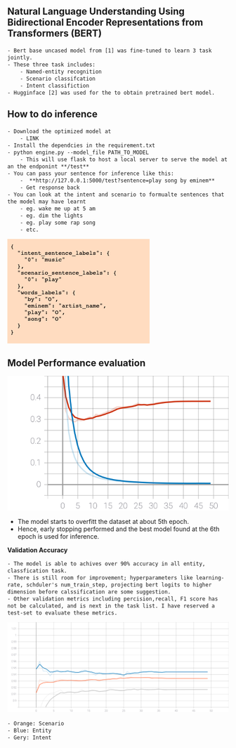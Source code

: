 ## Natural Language Understanding Using Bidirectional Encoder Representations from Transformers (BERT) ## 
    - Bert base uncased model from [1] was fine-tuned to learn 3 task jointly.
    - These three task includes:
        - Named-entity recognition
        - Scenario classifcation
        - Intent classifiction
    - Hugginface [2] was used for the to obtain pretrained bert model.


## How to do inference ##
    - Download the optimized model at
        - LINK
    - Install the dependcies in the requirement.txt
    - python engine.py --model_file PATH_TO_MODEL
        - This will use flask to host a local server to serve the model at an the endponint **/test**
    - You can pass your sentence for inference like this:
        -  **http://127.0.0.1:5000/test?sentence=play song by eminem**
        - Get response back
    - You can look at the intent and scenario to formualte sentences that the model may have learnt
        - eg. wake me up at 5 am
        - eg. dim the lights
        - eg. play some rap song 
        - etc.

![Alt text](./images/inference-example1.png?raw=true "NLU dataset")



## Model Performance evaluation ## 

![Alt text](./images/Loss.svg)
 - The model starts to overfitt the dataset at about 5th epoch.
 - Hence, early stopping performed and the best  model  found at the 6th epoch  is used for inference.

**Validation Accuracy** 

    - The model is able to achives over 90% accuracy in all entity, classfication task.
    - There is still room for improvement; hyperparameters like learning-rate, schduler's num_train_step, projecting bert logits to higher dimension before calssification are some suggestion.
    - Other validation metrics including percision,recall, F1 score has not be calculated, and is next in the task list. I have reserved a test-set to evaluate these metrics.

![Alt text](./images/Accuracy.svg)

    - Orange: Scenario
    - Blue: Entity
    - Gery: Intent








